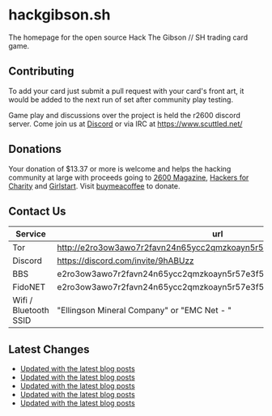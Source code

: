 # hackgibson.sh
The homepage for the open source Hack The Gibson // SH trading card game.


## Contributing

To add your card just submit a pull request with your card's front art, it would be added to the next run of set after community play testing.

Game play and discussions over the project is held the r2600 discord server. Come join us at [Discord](https://discord.com/invite/9hABUzz) or via IRC at https://www.scuttled.net/


## Donations

Your donation of $13.37 or more is welcome and helps the hacking community at large with proceeds going to [2600 Magazine](https://2600.com/), [Hackers for Charity](https://hackersforcharity.org) and [Girlstart](https://girlstart.org).  Visit [buymeacoffee](https://www.buymeacoffee.com/hackgibson.sh) to donate.


## Contact Us

Service | url
-|-
Tor | http://e2ro3ow3awo7r2favn24n65ycc2qmzkoayn5r57e3f56nvjwdcgg32ad.onion
Discord | https://discord.com/invite/9hABUzz
BBS | e2ro3ow3awo7r2favn24n65ycc2qmzkoayn5r57e3f56nvjwdcgg32ad.onion:23
FidoNET | e2ro3ow3awo7r2favn24n65ycc2qmzkoayn5r57e3f56nvjwdcgg32ad.onion:24554
Wifi / Bluetooth SSID | "Ellingson Mineral Company" or "EMC Net - <fidonet address>"

## Latest Changes
<!-- BLOG-POST-LIST:START -->
- [Updated with the latest blog posts](https://github.com/DFW2600/hackgibson.sh/commit/976adcbc1539133f3eae10e65dcb4f03f2c16308)
- [Updated with the latest blog posts](https://github.com/DFW2600/hackgibson.sh/commit/f13c68e80665818e9d7ee677e9e897f763c480a8)
- [Updated with the latest blog posts](https://github.com/DFW2600/hackgibson.sh/commit/44fc3b49b075060337f58b39c831b27d0b219722)
- [Updated with the latest blog posts](https://github.com/DFW2600/hackgibson.sh/commit/fdaeb33a6788c0c8084771dbcc2c2ef2bfd36093)
- [Updated with the latest blog posts](https://github.com/DFW2600/hackgibson.sh/commit/2bd284ef8553acbb22755b422a0d52691b94b298)
<!-- BLOG-POST-LIST:END -->
